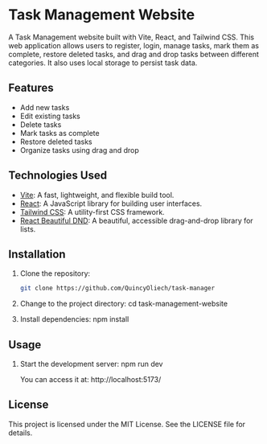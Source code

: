 # Task Management Website

A Task Management website built with Vite, React, and Tailwind CSS. This web application allows users to register, login, manage tasks, mark them as complete, restore deleted tasks, and drag and drop tasks between different categories. It also uses local storage to persist task data.

## Features

- Add new tasks
- Edit existing tasks
- Delete tasks
- Mark tasks as complete
- Restore deleted tasks
- Organize tasks using drag and drop

## Technologies Used

- [Vite](https://vitejs.dev/): A fast, lightweight, and flexible build tool.
- [React](https://reactjs.org/): A JavaScript library for building user interfaces.
- [Tailwind CSS](https://tailwindcss.com/): A utility-first CSS framework.
- [React Beautiful DND](https://github.com/atlassian/react-beautiful-dnd): A beautiful, accessible drag-and-drop library for lists.

## Installation

1. Clone the repository:

   ```bash
   git clone https://github.com/QuincyOliech/task-manager

2. Change to the project directory:
    cd task-management-website

3. Install dependencies:
    npm install

## Usage
1. Start the development server:
    npm run dev
    
    You can access it at: http://localhost:5173/

## License
This project is licensed under the MIT License. See the LICENSE file for details.
